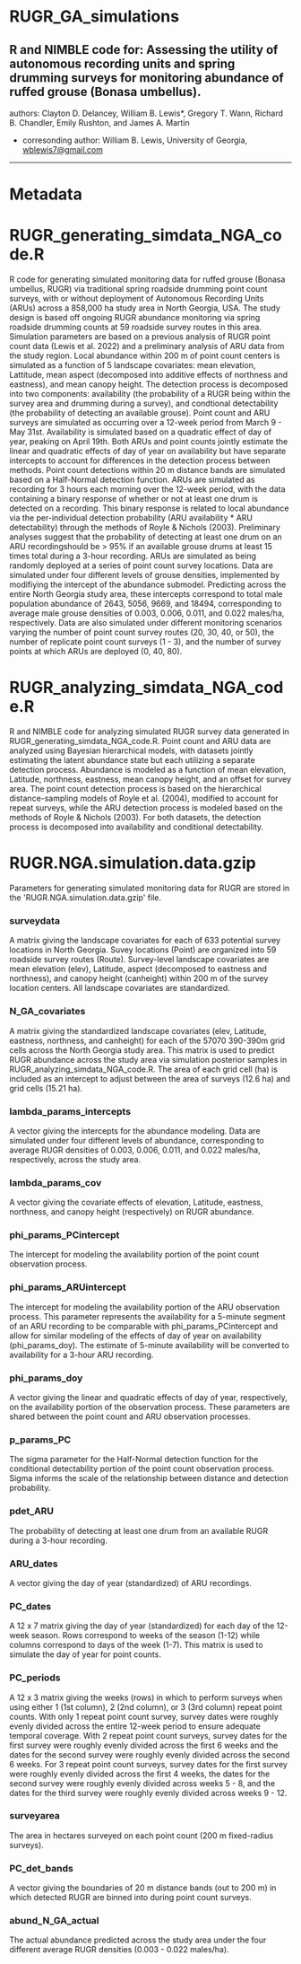 # RUGR_GA_simulations
R and NIMBLE code for: Assessing the utility of autonomous recording units and spring drumming surveys for monitoring abundance of ruffed grouse (Bonasa umbellus).
----
authors: Clayton D. Delancey, William B. Lewis*, Gregory T. Wann, Richard B. Chandler, Emily Rushton, and James A. Martin
* corresonding author: William B. Lewis, University of Georgia, wblewis7@gmail.com

---

# Metadata

# RUGR_generating_simdata_NGA_code.R

R code for generating simulated monitoring data for ruffed grouse (Bonasa umbellus, RUGR) via traditional spring roadside drumming point count surveys, with or without deployment of Autonomous Recording Units (ARUs) across a 858,000 ha study area in North Georgia, USA. The study design is based off ongoing RUGR abundance monitoring via spring roadside drumming counts at 59 roadside survey routes in this area. Simulation parameters are based on a previous analysis of RUGR point count data (Lewis et al. 2022) and a preliminary analysis of ARU data from the study region. Local abundance within 200 m of point count centers is simulated as a function of 5 landscape covariates: mean elevation, Lattitude, mean aspect (decomposed into additive effects of northness and eastness), and mean canopy height. The detection process is decomposed into two components: availability (the probability of a RUGR being within the survey area and drumming during a survey), and condtional detectability (the probability of detecting an available grouse). Point count and ARU surveys are simulated as occurring over a 12-week period from March 9 - May 31st. Availability is simulated based on a quadratic effect of day of year, peaking on April 19th. Both ARUs and point counts jointly estimate the linear and quadratic effects of day of year on availability but have separate intercepts to account for differences in the detection process between methods. Point count detections within 20 m distance bands are simulated based on a Half-Normal detection function. ARUs are simulated as recording for 3 hours each morning over the 12-week period, with the data containing a binary response of whether or not at least one drum is detected on a recording. This binary response is related to local abundance via the per-individual detection probability (ARU availability * ARU detectability) through the methods of Royle & Nichols (2003). Preliminary analyses suggest that the probability of detecting at least one drum on an ARU recordingshould be > 95% if an available grouse drums at least 15 times total during a 3-hour recording. ARUs are simulated as being randomly deployed at a series of point count survey locations. Data are simulated under four different levels of grouse densities, implemented by modifiying the intercept of the abundance submodel. Predicting across the entire North Georgia study area, these intercepts correspond to total male population abundance of 2643, 5056, 9669, and 18494, corresponding to average male grouse densities of 0.003, 0.006, 0.011, and 0.022 males/ha, respectively. Data are also simulated under different monitoring scenarios varying the number of point count survey routes (20, 30, 40, or 50), the number of replicate point count surveys (1 - 3), and the number of survey points at which ARUs are deployed (0, 40, 80).

# RUGR_analyzing_simdata_NGA_code.R

R and NIMBLE code for analyzing simulated RUGR survey data generated in RUGR_generating_simdata_NGA_code.R. Point count and ARU data are analyzed using Bayesian hierarchical models, with datasets jointly estimating the latent abundance state but each utilizing a separate detection process. Abundance is modeled as a function of mean elevation, Latitude, northness, eastness, mean canopy height, and an offset for survey area. The point count detection process is based on the hierarchical distance-sampling models of Royle et al. (2004), modified to account for repeat surveys, while the ARU detection process is modeled based on the methods of Royle & Nichols (2003). For both datasets, the detection process is decomposed into availability and conditional detectability.

# RUGR.NGA.simulation.data.gzip

Parameters for generating simulated monitoring data for RUGR are stored in the 'RUGR.NGA.simulation.data.gzip' file.
### surveydata
A matrix giving the landscape covariates for each of 633 potential survey locations in North Georgia. Suvey locations (Point) are organized into 59 roadside survey routes (Route). Survey-level landscape covariates are mean elevation (elev), Latitude, aspect (decomposed to eastness and northness), and canopy height (canheight) within 200 m of the survey location centers. All landscape covariates are standardized.
### N_GA_covariates
A matrix giving the standardized landscape covariates (elev, Latitude, eastness, northness, and canheight) for each of the 57070 390-390m grid cells across the North Georgia study area. This matrix is used to predict RUGR abundance across the study area via simulation posterior samples in RUGR_analyzing_simdata_NGA_code.R. The area of each grid cell (ha) is included as an intercept to adjust between the area of surveys (12.6 ha) and grid cells (15.21 ha).
### lambda_params_intercepts
A vector giving the intercepts for the abundance modeling. Data are simulated under four different levels of abundance, corresponding to average RUGR densities of 0.003, 0.006, 0.011, and 0.022 males/ha, respectively, across the study area.
### lambda_params_cov
A vector giving the covariate effects of elevation, Latitude, eastness, northness, and canopy height (respectively) on RUGR abundance.
### phi_params_PCintercept
The intercept for modeling the availability portion of the point count observation process.
### phi_params_ARUintercept
The intercept for modeling the availability portion of the ARU observation process. This parameter represents the availability for a 5-minute segment of an ARU recording to be comparable with phi_params_PCintercept and allow for similar modeling of the effects of day of year on availability (phi_params_doy). The estimate of 5-minute availability will be converted to availability for a 3-hour ARU recording.
### phi_params_doy
A vector giving the linear and quadratic effects of day of year, respectively, on the availability portion of the observation process. These parameters are shared between the point count and ARU observation processes.
### p_params_PC
The sigma parameter for the Half-Normal detection function for the conditional detectability portion of the point count observation process. Sigma informs the scale of the relationship between distance and detection probability.
### pdet_ARU
The probability of detecting at least one drum from an available RUGR during a 3-hour recording.
### ARU_dates
A vector giving the day of year (standardized) of ARU recordings.
### PC_dates
A 12 x 7 matrix giving the day of year (standardized) for each day of the 12-week season. Rows correspond to weeks of the season (1-12) while columns correspond to days of the week (1-7). This matrix is used to simulate the day of year for point counts.
### PC_periods
A 12 x 3 matrix giving the weeks (rows) in which to perform surveys when using either 1 (1st column), 2 (2nd column), or 3 (3rd column) repeat point counts. With only 1 repeat point count survey, survey dates were roughly evenly divided across the entire 12-week period to ensure adequate temporal coverage. With 2 repeat point count surveys, survey dates for the first survey were roughly evenly divided across the first 6 weeks and the dates for the second survey were roughly evenly divided across the second 6 weeks. For 3 repeat point count surveys, survey dates for the first survey were roughly evenly divided across the first 4 weeks, the dates for the second survey were roughly evenly divided across weeks 5 - 8, and the dates for the third survey were roughly evenly divided across weeks 9 - 12.
### surveyarea
The area in hectares surveyed on each point count (200 m fixed-radius surveys).
### PC_det_bands
A vector giving the boundaries of 20 m distance bands (out to 200 m) in which detected RUGR are binned into during point count surveys. 
### abund_N_GA_actual
The actual abundance predicted across the study area under the four different average RUGR densities (0.003 - 0.022 males/ha).
